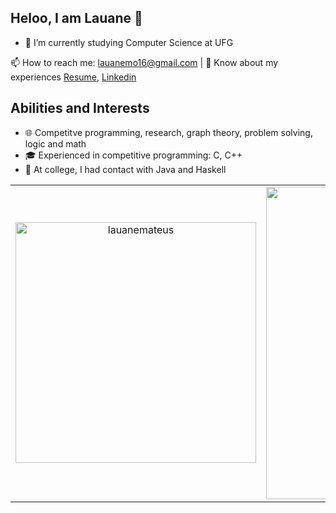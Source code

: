 ## Heloo, I am Lauane 👋

- 🌱 I’m currently studying Computer Science at UFG

</p>

📫 How to reach me: [lauanemo16@gmail.com](mailto:lauanemo16@gmail.com)
|  📄 Know about my experiences [Resume](https://drive.google.com/file/d/1TBwBMdZ9adwkFrTLNhcQL8go5ndsOJYr/view?usp=sharing), [Linkedin](https://www.linkedin.com/in/lauane-mateus/)

## Abilities and Interests

- 🌐 Competitve programming, research, graph theory, problem solving, logic and math
- 🎓 Experienced in competitive programming: C, C++
- 📖 At college, I had contact with Java and Haskell


<table>
  <tr>
    <td align="center">
      <img src="https://github-readme-stats.vercel.app/api/top-langs?username=lauanemateus&show_icons=true&locale=en&layout=compact" alt="lauanemateus" width="385"/>
    </td>
    <td align="center">
      <img src="https://github-readme-stats.vercel.app/api?username=lauanemateus&show_icons=true&locale=en" alt="lauanemateus" width="500"/>
    </td>
  </tr>
</table>
